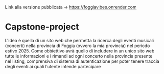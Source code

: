 Link alla versione pubblicata -> https://foggiavibes.onrender.com

# Capstone-project

L'idea è quella di un sito web che permetta la ricerca degli eventi musicali (concerti) nella provincia di Foggia (ovvero la mia provincia) nel periodo estivo 2025. Come obbiettivo avrà quello di includere in un unico sito web tutte le informazioni e i rimandi ad ogni concerto nella provincia presente nel listing, comprensiva di sistema di autenticazione per poter tenere traccia degli eventi ai quali l'utente intende partecipare
